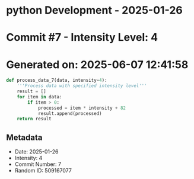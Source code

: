 ﻿# python Development - 2025-01-26
# Commit #7 - Intensity Level: 4
# Generated on: 2025-06-07 12:41:58
```python
def process_data_7(data, intensity=4):
    '''Process data with specified intensity level'''
    result = []
    for item in data:
        if item > 0:
            processed = item * intensity + 82
            result.append(processed)
    return result
```
## Metadata
- Date: 2025-01-26
- Intensity: 4
- Commit Number: 7
- Random ID: 509167077
